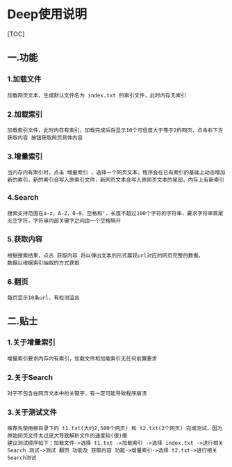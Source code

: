 # Deep使用说明
[TOC]
## 一.功能
### 1.加载文件
	加载网页文本，生成默认文件名为 index.txt 的索引文件，此时内存无索引
### 2.加载索引
	加载索引文件，此时内存有索引，加载完成后将显示10个可信度大于等于2的网页，点击右下方 获取内容 按钮获取网页具体内容
### 3.增量索引
    当内存内有索引时，点击 增量索引 ，选择一个网页文本，程序会在已有索引的基础上动态增加新的索引，新的索引会写入原索引文件，新网页文本会写入原网页文本的尾部，内存上有新索引
### 4.Search
    搜索支持范围在a-z，A-Z，0-9，空格和'，长度不超过100个字符的字符串，要求字符串首尾无空字符，字符串内部关键字之间由一个空格隔开
### 5.获取内容
    根据搜索结果，点击 获取内容 将以弹出文本的形式展现url对应的网页完整的数据，
    数据以根据索引抽取的方式获取
### 6.翻页
    每页显示10条url，有检测溢出
## 二.贴士
### 1.关于增量索引
    增量索引要求内存内有索引，加载文件和加载索引无任何前置要求
### 2.关于Search
    对于不包含在网页文本中的关键字，有一定可能导致程序崩溃
### 3.关于测试文件
    推荐先使用根目录下的 t1.txt(大约2,500个网页) 和 t2.txt(2个网页) 完成测试，因为原始网页文件太过庞大导致解析文件的速度较(很)慢  
    建议测试顺序如下：加载文件->选择 t1.txt ->加载索引 ->选择 index.txt ->进行相关 Search 测试->测试 翻页 功能及 获取内容 功能->增量索引->选择 t2.txt->进行相关 Search测试